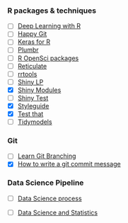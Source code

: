 ### R packages & techniques

- [ ] [Deep Learning with R](https://blog.rstudio.com/2018/09/12/getting-started-with-deep-learning-in-r/)
- [ ] [Happy Git](https://www.rstudio.com/resources/videos/happy-git-and-gihub-for-the-user-tutorial/)
- [ ] [Keras for R](https://blog.rstudio.com/2017/09/05/keras-for-r/)
- [ ] [Plumbr](https://rviews.rstudio.com/2018/08/30/slack-and-plumber-part-one/)
- [ ] [R OpenSci packages](https://devguide.ropensci.org/)
- [ ] [Reticulate](https://rstudio.github.io/reticulate/)
- [ ] [rrtools](https://annakrystalli.me/rrtools-repro-research/intro.html)
- [ ] [Shiny LP](https://github.com/jasdumas/shinyLP)
- [x] [Shiny Modules](https://shiny.rstudio.com/articles/modules.html)
- [ ] [Shiny Test](https://github.com/rstudio/shinytest)
- [x] [Styleguide](http://style.tidyverse.org/)
- [x] [Test that](http://r-pkgs.had.co.nz/tests.html)
- [ ] [Tidymodels](https://rviews.rstudio.com/2019/06/19/a-gentle-intro-to-tidymodels/)

### Git 

- [ ] [Learn Git Branching](https://learngitbranching.js.org/)
- [x] [How to write a git commit message](https://chris.beams.io/posts/git-commit/)

### Data Science Pipeline

- [ ] [Data Science process](https://simplystatistics.org/2018/09/14/divergent-and-convergent-phases-of-data-analysis/)
- [ ] [Data Science and Statistics](https://www.youtube.com/watch?v=C1zMUjHOLr4)

